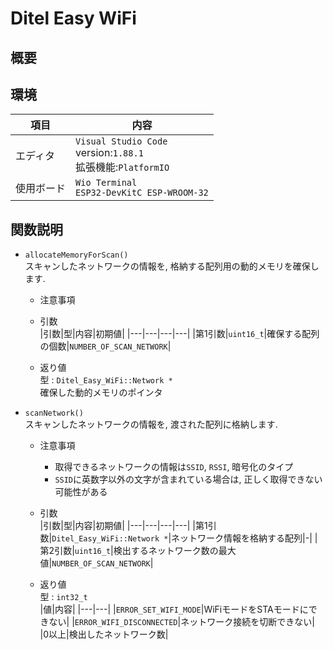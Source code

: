 # Ditel Easy WiFi
## 概要
## 環境
|項目|内容|
|---|---|
|エディタ|`Visual Studio Code` <br> version:`1.88.1`<br> 拡張機能:`PlatformIO`|
|使用ボード|`Wio Terminal`<br>`ESP32-DevKitC ESP-WROOM-32`|
## 関数説明
- `allocateMemoryForScan()`   
  スキャンしたネットワークの情報を, 格納する配列用の動的メモリを確保します.    
  
  - 注意事項
    
  - 引数   
    |引数|型|内容|初期値|
    |---|---|---|---|
    |第1引数|`uint16_t`|確保する配列の個数|`NUMBER_OF_SCAN_NETWORK`|
  
  - 返り値   
    型 : `Ditel_Easy_WiFi::Network *`   
    確保した動的メモリのポインタ


- `scanNetwork()`   
  スキャンしたネットワークの情報を, 渡された配列に格納します.    

  - 注意事項
    - 取得できるネットワークの情報は`SSID`, `RSSI`, 暗号化のタイプ
    - `SSID`に英数字以外の文字が含まれている場合は, 正しく取得できない可能性がある

  - 引数   
    |引数|型|内容|初期値|
    |---|---|---|---|
    |第1引数|`Ditel_Easy_WiFi::Network *`|ネットワーク情報を格納する配列|-|
    |第2引数|`uint16_t`|検出するネットワーク数の最大値|`NUMBER_OF_SCAN_NETWORK`|
  
  - 返り値   
    型 : `int32_t`   
    |値|内容|
    |---|---|
    |`ERROR_SET_WIFI_MODE`|WiFiモードをSTAモードにできない|
    |`ERROR_WIFI_DISCONNECTED`|ネットワーク接続を切断できない|
    |0以上|検出したネットワーク数|

